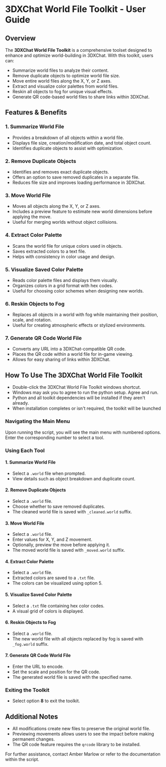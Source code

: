 # 3DXChat World File Toolkit - User Guide

## Overview
The **3DXChat World File Toolkit** is a comprehensive toolset designed to enhance and optimize world-building in 3DXChat. With this toolkit, users can:
- Summarize world files to analyze their content.
- Remove duplicate objects to optimize world file size.
- Move entire world files along the X, Y, or Z axes.
- Extract and visualize color palettes from world files.
- Reskin all objects to fog for unique visual effects.
- Generate QR code-based world files to share links within 3DXChat.

## Features & Benefits
### **1. Summarize World File**
- Provides a breakdown of all objects within a world file.
- Displays file size, creation/modification date, and total object count.
- Identifies duplicate objects to assist with optimization.

### **2. Remove Duplicate Objects**
- Identifies and removes exact duplicate objects.
- Offers an option to save removed duplicates in a separate file.
- Reduces file size and improves loading performance in 3DXChat.

### **3. Move World File**
- Moves all objects along the X, Y, or Z axes.
- Includes a preview feature to estimate new world dimensions before applying the move.
- Useful for merging worlds without object collisions.

### **4. Extract Color Palette**
- Scans the world file for unique colors used in objects.
- Saves extracted colors to a text file.
- Helps with consistency in color usage and design.

### **5. Visualize Saved Color Palette**
- Reads color palette files and displays them visually.
- Organizes colors in a grid format with hex codes.
- Useful for choosing color schemes when designing new worlds.

### **6. Reskin Objects to Fog**
- Replaces all objects in a world with fog while maintaining their position, scale, and rotation.
- Useful for creating atmospheric effects or stylized environments.

### **7. Generate QR Code World File**
- Converts any URL into a 3DXChat-compatible QR code.
- Places the QR code within a world file for in-game viewing.
- Allows for easy sharing of links within 3DXChat.

## How To Use The 3DXChat World File Toolkit
- Double-click the 3DXChat World File Toolkit windows shortcut.
- Windows may ask you to agree to run the python setup. Agree and run.
- Python and all toolkit dependencies will be installed if they aren't already.
- When installation completes or isn't required, the toolkit will be launched

### **Navigating the Main Menu**
Upon running the script, you will see the main menu with numbered options. 
Enter the corresponding number to select a tool.

### **Using Each Tool**
#### **1. Summarize World File**
- Select a `.world` file when prompted.
- View details such as object breakdown and duplicate count.

#### **2. Remove Duplicate Objects**
- Select a `.world` file.
- Choose whether to save removed duplicates.
- The cleaned world file is saved with `_cleaned.world` suffix.

#### **3. Move World File**
- Select a `.world` file.
- Enter values for X, Y, and Z movement.
- Optionally, preview the move before applying it.
- The moved world file is saved with `_moved.world` suffix.

#### **4. Extract Color Palette**
- Select a `.world` file.
- Extracted colors are saved to a `.txt` file.
- The colors can be visualized using option 5.

#### **5. Visualize Saved Color Palette**
- Select a `.txt` file containing hex color codes.
- A visual grid of colors is displayed.

#### **6. Reskin Objects to Fog**
- Select a `.world` file.
- The new world file with all objects replaced by fog is saved with `_fog.world` suffix.

#### **7. Generate QR Code World File**
- Enter the URL to encode.
- Set the scale and position for the QR code.
- The generated world file is saved with the specified name.

### **Exiting the Toolkit**
- Select option **8** to exit the toolkit.

## Additional Notes
- All modifications create new files to preserve the original world file.
- Previewing movements allows users to see the impact before making permanent changes.
- The QR code feature requires the `qrcode` library to be installed.

For further assistance, contact Amber Marlow or refer to the documentation within the script.
